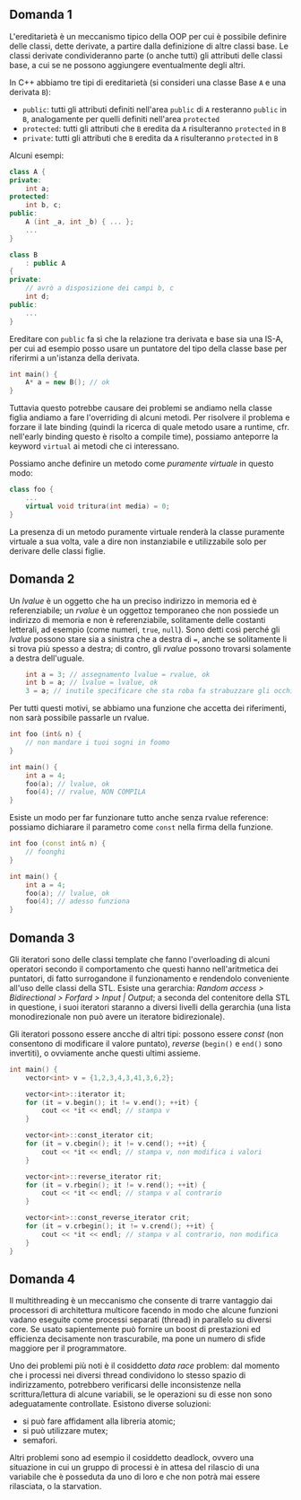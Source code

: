 ## Domanda 1
L'ereditarietà è un meccanismo tipico della OOP per cui è possibile definire delle classi, dette derivate, a partire dalla definizione di altre classi base. Le classi derivate condivideranno parte (o anche tutti) gli attributi delle classi base, a cui se ne possono aggiungere eventualmente degli altri.

In C++ abbiamo tre tipi di ereditarietà (si consideri una classe Base `A` e una derivata `B`):
* `public`: tutti gli attributi definiti nell'area `public` di `A` resteranno `public` in `B`, analogamente per quelli definiti nell'area `protected`
* `protected`: tutti gli attributi che `B` eredita da `A` risulteranno `protected` in `B`
* `private`: tutti gli attributi che `B` eredita da `A` risulteranno `protected` in `B`

Alcuni esempi:
```cpp
class A {
private:
    int a;
protected:
    int b, c;
public:
    A (int _a, int _b) { ... };
    ...
}

class B
    : public A
{
private:
    // avrò a disposizione dei campi b, c
    int d;
public:
    ...
}
```

Ereditare con `public` fa sì che la relazione tra derivata e base sia una IS-A, per cui ad esempio posso usare un puntatore del tipo della classe base per riferirmi a un'istanza della derivata.
```cpp
int main() {
    A* a = new B(); // ok
}
```
Tuttavia questo potrebbe causare dei problemi se andiamo nella classe figlia andiamo a fare l'overriding di alcuni metodi. Per risolvere il problema e forzare il late binding (quindi la ricerca di quale metodo usare a runtime, cfr. nell'early binding questo è risolto a compile time), possiamo anteporre la keyword `virtual` ai metodi che ci interessano. 

Possiamo anche definire un metodo come _puramente virtuale_ in questo modo:
```cpp
class foo {
    ...
    virtual void tritura(int media) = 0;
}
```
La presenza di un metodo puramente virtuale renderà la classe puramente virtuale a sua volta, vale a dire non instanziabile e utilizzabile solo per derivare delle classi figlie.

## Domanda 2
Un _lvalue_ è un oggetto che ha un preciso indirizzo in memoria ed è referenziabile; un _rvalue_ è un oggettoz temporaneo che non possiede un indirizzo di memoria e non è referenziabile, solitamente delle costanti letterali, ad esempio (come numeri, `true`, `null`). Sono detti così perché gli _lvalue_ possono stare sia a sinistra che a destra di `=`, anche se solitamente li si trova più spesso a destra; di contro, gli _rvalue_ possono trovarsi solamente a destra dell'uguale.
```cpp
    int a = 3; // assegnamento lvalue = rvalue, ok
    int b = a; // lvalue = lvalue, ok
    3 = a; // inutile specificare che sta roba fa strabuzzare gli occhi
```
Per tutti questi motivi, se abbiamo una funzione che accetta dei riferimenti, non sarà possibile passarle un rvalue.
```cpp
int foo (int& n) {
    // non mandare i tuoi sogni in foomo
}

int main() {
    int a = 4;
    foo(a); // lvalue, ok
    foo(4); // rvalue, NON COMPILA
}
```
Esiste un modo per far funzionare tutto anche senza rvalue reference: possiamo dichiarare il parametro come `const` nella firma della funzione.
```cpp
int foo (const int& n) {
    // foonghi
}

int main() {
    int a = 4;
    foo(a); // lvalue, ok
    foo(4); // adesso funziona
}
```

## Domanda 3
Gli iteratori sono delle classi template che fanno l'overloading di alcuni operatori secondo il comportamento che questi hanno nell'aritmetica dei puntatori, di fatto surrogandone il funzionamento e rendendolo conveniente all'uso delle classi della STL. Esiste una gerarchia: _Random access > Bidirectional > Forfard > Input | Output_; a seconda del contenitore della STL in questione, i suoi iteratori staranno a diversi livelli della gerarchia (una lista monodirezionale non può avere un iteratore bidirezionale).

Gli iteratori possono essere ancche di altri tipi: possono essere _const_ (non consentono di modificare il valore puntato), _reverse_ (`begin()` e `end()` sono invertiti), o ovviamente anche questi ultimi assieme.

```cpp
int main() {
    vector<int> v = {1,2,3,4,3,41,3,6,2};

    vector<int>::iterator it;
    for (it = v.begin(); it != v.end(); ++it) {
        cout << *it << endl; // stampa v
    }

    vector<int>::const_iterator cit;
    for (it = v.cbegin(); it != v.cend(); ++it) {
        cout << *it << endl; // stampa v, non modifica i valori
    }

    vector<int>::reverse_iterator rit;
    for (it = v.rbegin(); it != v.rend(); ++it) {
        cout << *it << endl; // stampa v al contrario
    }

    vector<int>::const_reverse_iterator crit;
    for (it = v.crbegin(); it != v.crend(); ++it) {
        cout << *it << endl; // stampa v al contrario, non modifica
    }
}
```

## Domanda 4
Il multithreading è un meccanismo che consente di trarre vantaggio dai processori di architettura multicore facendo in modo che alcune funzioni vadano eseguite come processi separati (thread) in parallelo su diversi core. Se usato sapientemente può fornire un boost di prestazioni ed efficienza decisamente non trascurabile, ma pone un numero di sfide maggiore per il programmatore.

Uno dei problemi più noti è il cosiddetto _data race_ problem: dal momento che i processi nei diversi thread condividono lo stesso spazio di indirizzamento, potrebbero verificarsi delle inconsistenze nella scrittura/lettura di alcune variabili, se le operazioni su di esse non sono adeguatamente controllate. Esistono diverse soluzioni:
* si può fare affidament alla libreria atomic;
* si può utilizzare mutex;
* semafori.

Altri problemi sono ad esempio il cosiddetto deadlock, ovvero una situazione in cui un gruppo di processi è in attesa del rilascio di una variabile che è posseduta da uno di loro e che non potrà mai essere rilasciata, o la starvation.
